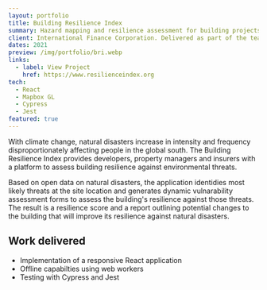 ```yaml
---
layout: portfolio
title: Building Resilience Index
summary: Hazard mapping and resilience assessment for building projects and property portfolios.
client: International Finance Corporation. Delivered as part of the team at Development Seed.
dates: 2021
preview: /img/portfolio/bri.webp
links:
  - label: View Project
    href: https://www.resilienceindex.org
tech:
  - React
  - Mapbox GL
  - Cypress
  - Jest
featured: true
---
```


With climate change, natural disasters increase in intensity and frequency disproportionately affecting people in the global south. The Building Resilience Index provides developers, property managers and insurers with a platform to assess building resilience against environmental threats.

Based on open data on natural disasters, the application identidies most likely threats at the site location and generates dynamic vulnarability assessment forms to assess the building's resilience against those threats. The result is a resilience score and a report outlining potential changes to the building that will improve its resilience against natural disasters.


## Work delivered

- Implementation of a responsive React application
- Offline capabilties using web workers
- Testing with Cypress and Jest
